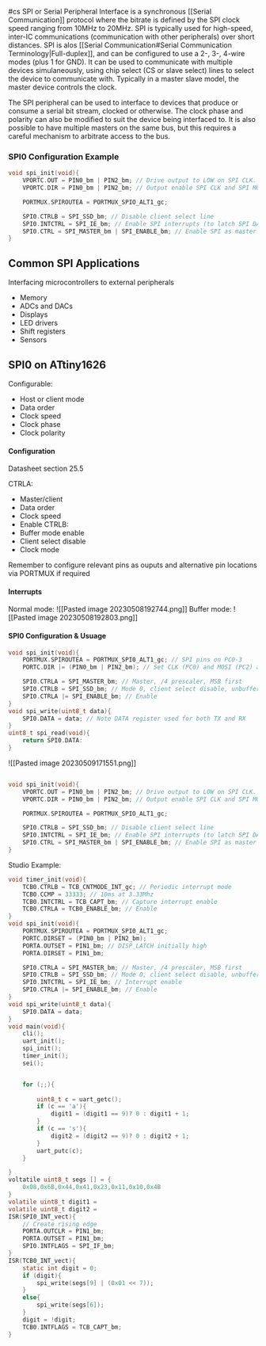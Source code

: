 #cs
SPI or Serial Peripheral Interface is a synchronous [[Serial Communication]] protocol where the bitrate is defined by the SPI clock speed ranging from 10MHz to 20MHz. SPI is typically used for high-speed, inter-IC communications (communication with other peripherals) over short distances. SPI is alos [[Serial Communication#Serial Communication Terminology|Full-duplex]], and can be configured to use a 2-, 3-, 4-wire modes (plus 1 for GND). It can be used to communicate with multiple devices simulaneously, using chip select (CS or slave select) lines to select the device to communicate with. Typically in a master slave model, the master device controls the clock.

The SPI peripheral can be used to interface to devices that produce or consume a serial bit stream, clocked or otherwise. The clock phase and polarity can also be modified to suit the device being interfaced to. It is also possible to have multiple masters on the same bus, but this requires a careful mechanism to arbitrate access to the bus.
### SPI0 Configuration Example
```c
void spi_init(void){
	VPORTC.OUT = PIN0_bm | PIN2_bm; // Drive output to LOW on SPI CLK. and SPI MOSI
	VPORTC.DIR = PIN0_bm | PIN2_bm; // Output enable SPI CLK and SPI MOSI

	PORTMUX.SPIROUTEA = PORTMUX_SPIO_ALT1_gc;

	SPI0.CTRLB = SPI_SSD_bm; // Disable client select line
	SPI0.INTCTRL = SPI_IE_bm; // Enable SPI interrupts (to latch SPI DATA)
	SPI0.CTRL = SPI_MASTER_bm | SPI_ENABLE_bm; // Enable SPI as master
}
```
## Common SPI Applications
Interfacing microcontrollers to external peripherals
- Memory
- ADCs and DACs
- Displays
- LED drivers
- Shift registers
- Sensors

## SPI0 on ATtiny1626
Configurable:
- Host or client mode
- Data order
- Clock speed
- Clock phase
- Clock polarity

#### Configuration
Datasheet section 25.5

CTRLA:
- Master/client
- Data order
- Clock speed
- Enable
CTRLB: 
- Buffer mode enable
- Client select disable
- Clock mode

Remember to configure relevant pins as ouputs and alternative pin locations via PORTMUX if required

#### Interrupts
Normal mode:
![[Pasted image 20230508192744.png]]
Buffer mode:
![[Pasted image 20230508192803.png]]

#### SPI0 Configuration & Usuage
```c
void spi_init(void){
	PORTMUX.SPIROUTEA = PORTMUX_SPI0_ALT1_gc; // SPI pins on PC0-3
	PORTC.DIR |= (PIN0_bm | PIN2_bm); // Set CLK (PC0) and MOSI (PC2) as outputs

	SPI0.CTRLA = SPI_MASTER_bm; // Master, /4 prescaler, MSB first
	SPI0.CTRLB = SPI_SSD_bm; // Mode 0, client select disable, unbuffered
	SPI0.CTRLA |= SPI_ENABLE_bm; // Enable
}
void spi_write(uint8_t data){
	SPI0.DATA = data; // Note DATA register used for both TX and RX
}
uint8_t spi_read(void){
	return SPI0.DATA: 
}
```
![[Pasted image 20230509171551.png]]
```c

void spi_init(void){
	VPORTC.OUT = PIN0_bm | PIN2_bm; // Drive output to LOW on SPI CLK. and SPI MOSI
	VPORTC.DIR = PIN0_bm | PIN2_bm; // Output enable SPI CLK and SPI MOSI

	PORTMUX.SPIROUTEA = PORTMUX_SPIO_ALT1_gc;

	SPI0.CTRLB = SPI_SSD_bm; // Disable client select line
	SPI0.INTCTRL = SPI_IE_bm; // Enable SPI interrupts (to latch SPI DATA)
	SPI0.CTRL = SPI_MASTER_bm | SPI_ENABLE_bm; // Enable SPI as master
}
```
Studio Example:
```c
void timer_init(void){
	TCB0.CTRLB = TCB_CNTMODE_INT_gc; // Periodic interrupt mode
	TCB0.CCMP = 33333; // 10ms at 3.33Mhz
	TCB0.INTCTRL = TCB_CAPT_bm; // Capture interrupt enable
	TCB0.CTRLA = TCB0_ENABLE_bm; // Enable
}
void spi_init(void){
	PORTMUX.SPIROUTEA = PORTMUX_SPI0_ALT1_gc; 
	PORTC.DIRSET = (PIN0_bm | PIN2_bm);
	PORTA.OUTSET = PIN1_bm; // DISP_LATCH initially high
	PORTA.DIRSET = PIN1_bm;

	SPI0.CTRLA = SPI_MASTER_bm; // Master, /4 prescaler, MSB first
	SPI0.CTRLB = SPI_SSD_bm; // Mode 0, client select disable, unbuffered
	SPI0.INTCTRL = SPI_IE_bm; // Interrupt enable
	SPI0.CTRLA |= SPI_ENABLE_bm; // Enable
}
void spi_write(uint8_t data){
	SPI0.DATA = data; 
}
void main(void){
	cli();
	uart_init();
	spi_init();
	timer_init();
	sei();


	for (;;){
	
		uint8_t c = uart_getc();
		if (c == 'a'){
			digit1 = (digit1 == 9)? 0 : digit1 + 1;
		}
		if (c == 's'){
			digit2 = (digit2 == 9)? 0 : digit2 + 1;
		}
		uart_putc(c);
	}

}
voltatile uint8_t segs [] = {
	0x08,0x6B,0x44,0x41,0x23,0x11,0x10,0x4B
}
volatile uint8_t digit1 = 
volatile uint8_t digit2 = 
ISR(SPI0_INT_vect){
	// Create rising edge
	PORTA.OUTCLR = PIN1_bm;
	PORTA.OUTSET = PIN1_bm;
	SPI0.INTFLAGS = SPI_IF_bm;
}
ISR(TCB0_INT_vect){
	static int digit = 0;
	if (digit){
		spi_write(segs[9] | (0x01 << 7));
	}
	else{
		spi_write(segs[6]);
	}
	digit = !digit;
	TCB0.INTFLAGS = TCB_CAPT_bm;
}



```